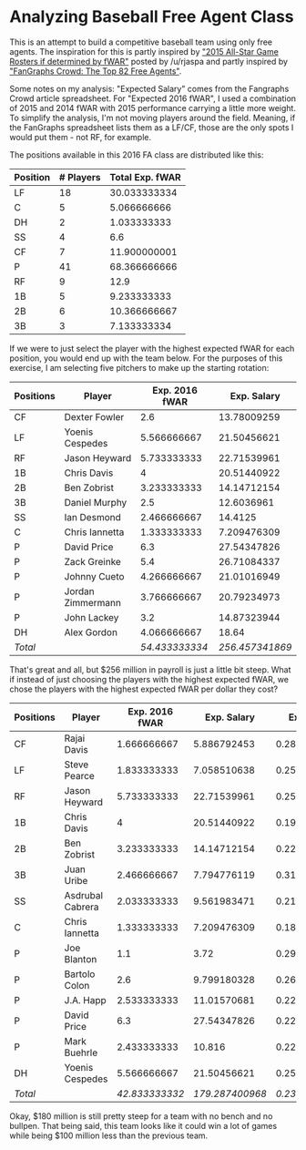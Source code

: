 # Analyzing Baseball Free Agent Class

This is an attempt to build a competitive baseball team using only free agents. The inspiration for this is partly inspired by ["2015 All-Star Game Rosters if determined by fWAR"](https://www.reddit.com/r/baseball/comments/34xw91/2015_allstar_game_rosters_if_determined_by_fwar/) posted by /u/rjaspa and partly inspired by ["FanGraphs Crowd: The Top 82 Free Agents"](http://www.fangraphs.com/blogs/fangraphs-crowd-the-top-82-free-agents/).

Some notes on my analysis: "Expected Salary" comes from the Fangraphs Crowd article spreadsheet. For "Expected 2016 fWAR", I used a combination of 2015 and 2014 fWAR with 2015 performance carrying a little more weight. To simplify the analysis, I'm not moving players around the field. Meaning, if the FanGraphs spreadsheet lists them as a LF/CF, those are the only spots I would put them - not RF, for example.

The positions available in this 2016 FA class are distributed like this:

| Position                        | # Players                       | Total Exp. fWAR                 |
|---------------------------------|---------------------------------|---------------------------------|
| LF                              | 18                              | 30.033333334                    |
| C                               | 5                               | 5.066666666                     |
| DH                              | 2                               | 1.033333333                     |
| SS                              | 4                               | 6.6                             |
| CF                              | 7                               | 11.900000001                    |
| P                               | 41                              | 68.366666666                    |
| RF                              | 9                               | 12.9                            |
| 1B                              | 5                               | 9.233333333                     |
| 2B                              | 6                               | 10.366666667                    |
| 3B                              | 3                               | 7.133333334                     |


If we were to just select the player with the highest expected fWAR for each position, you would end up with the team below. For the purposes of this exercise, I am selecting five pitchers to make up the starting rotation:

| Positions               | Player                  | Exp. 2016 fWAR          | Exp. Salary             |
|-------------------------|-------------------------|-------------------------|-------------------------|
| CF                      | Dexter Fowler           | 2.6                     | 13.78009259             |
| LF                      | Yoenis Cespedes         | 5.566666667             | 21.50456621             |
| RF                      | Jason Heyward           | 5.733333333             | 22.71539961             |
| 1B                      | Chris Davis             | 4                       | 20.51440922             |
| 2B                      | Ben Zobrist             | 3.233333333             | 14.14712154             |
| 3B                      | Daniel Murphy           | 2.5                     | 12.6036961              |
| SS                      | Ian Desmond             | 2.466666667             | 14.4125                 |
| C                       | Chris Iannetta          | 1.333333333             | 7.209476309             |
| P                       | David Price             | 6.3                     | 27.54347826             |
| P                       | Zack Greinke            | 5.4                     | 26.71084337             |
| P                       | Johnny Cueto            | 4.266666667             | 21.01016949             |
| P                       | Jordan Zimmermann       | 3.766666667             | 20.79234973             |
| P                       | John Lackey             | 3.2                     | 14.87323944             |
| DH                      | Alex Gordon             | 4.066666667             | 18.64                   |
| _Total_                 |                         | _54.433333334_          | _256.457341869_         |


That's great and all, but $256 million in payroll is just a little bit steep. What if instead of just choosing the players with the highest expected fWAR, we chose the players with the highest expected fWAR per dollar they cost?

| Positions          | Player             | Exp. 2016 fWAR     | Exp. Salary        | Exp. Wins/$        |
|--------------------|--------------------|--------------------|--------------------|--------------------|
| CF                 | Rajai Davis        | 1.666666667        | 5.886792453        | 0.283119658        |
| LF                 | Steve Pearce       | 1.833333333        | 7.058510638        | 0.259733735        |
| RF                 | Jason Heyward      | 5.733333333        | 22.71539961        | 0.252398524        |
| 1B                 | Chris Davis        | 4                  | 20.51440922        | 0.194984899        |
| 2B                 | Ben Zobrist        | 3.233333333        | 14.14712154        | 0.228550615        |
| 3B                 | Juan Uribe         | 2.466666667        | 7.794776119        | 0.316451253        |
| SS                 | Asdrubal Cabrera   | 2.033333333        | 9.561983471        | 0.212647652        |
| C                  | Chris Iannetta     | 1.333333333        | 7.209476309        | 0.184941773        |
| P                  | Joe Blanton        | 1.1                | 3.72               | 0.295698925        |
| P                  | Bartolo Colon      | 2.6                | 9.799180328        | 0.265328315        |
| P                  | J.A. Happ          | 2.533333333        | 11.01570681        | 0.229974651        |
| P                  | David Price        | 6.3                | 27.54347826        | 0.228729282        |
| P                  | Mark Buehrle       | 2.433333333        | 10.816             | 0.224975345        |
| DH                 | Yoenis Cespedes    | 5.566666667        | 21.50456621        | 0.258859752        |
| _Total_            |                    | _42.833333332_     | _179.287400968_    | _0.238908774965_   |

Okay, $180 million is still pretty steep for a team with no bench and no bullpen. That being said, this team looks like it could win a lot of games while being $100 million less than the previous team. 